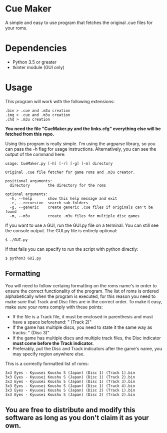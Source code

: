 # Cue Maker
A simple and easy to use program that fetches the original .cue files for your roms.

# Dependencies


* Python 3.5 or greater
* tkinter module (GUI only)


# Usage
This program will work with the following extensions:

```
.bin > .cue and .m3u creation
.img > .cue and .m3u creation
.chd > .m3u creation
```

**You need the file "CueMaker.py and the links.cfg" everything else will be fetched from this repo.**

Using this program is really simple. I'm using the argparse library, so you can pass the -h flag for usage instructions. Alternatively, you can see the output of the command here:

```
usage: CueMaker.py [-h] [-r] [-g] [-m] directory

Original .cue file fetcher for game roms and .m3u creator.

positional arguments:
  directory        the directory for the roms

optional arguments:
  -h, --help       show this help message and exit
  -r, --recursive  search sub-folders
  -g, --generic    create generic .cue files if originals can't be found
  -m, --m3u        create .m3u files for multiple disc games
```

If you want to use a GUI, run the GUI.py file on a terminal. You can still see the console output. The GUI.py file is entirely optional:

```
$ ./GUI.py
```

If that fails you can specify to run the script with python directly:

```
$ python3 GUI.py
```

## Formatting

You will need to follow certaing formatting on the roms name's in order to ensure the correct functionality of the program. The list of roms is ordered alphabetically when the program is executed, for this reason you need to make sure that Track and Disc files are in the correct order. To make it easy, make sure your roms comply with these points:

* If the file is a Track file, it must be enclosed in parenthesis and must have a space beforehand: " (Track 2)"
* If the game has multiple discs, you need to state it the same way as tracks: " (Disc 3)"
* If the game has multiple discs and multiple track files, the Disc indicator **must come before the Track indicator.**
* Preferably, put the Disc and Track indicators after the game's name, you may specify region anywhere else.

This is a correctly formatted list of roms:

```
3x3 Eyes - Kyuusei Koushu S (Japan) (Disc 1) (Track 1).bin
3x3 Eyes - Kyuusei Koushu S (Japan) (Disc 1) (Track 2).bin
3x3 Eyes - Kyuusei Koushu S (Japan) (Disc 1) (Track 3).bin
3x3 Eyes - Kyuusei Koushu S (Japan) (Disc 1) (Track 4).bin
3x3 Eyes - Kyuusei Koushu S (Japan) (Disc 2) (Track 1).bin
3x3 Eyes - Kyuusei Koushu S (Japan) (Disc 2) (Track 2).bin
```

## You are free to distribute and modify this software as long as you don't claim it as your own.
